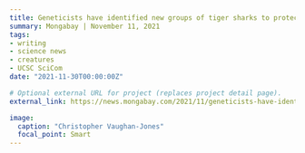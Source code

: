 ```yaml
---
title: Geneticists have identified new groups of tiger sharks to protect
summary: Mongabay | November 11, 2021
tags:
- writing
- science news
- creatures
- UCSC SciCom
date: "2021-11-30T00:00:00Z"

# Optional external URL for project (replaces project detail page).
external_link: https://news.mongabay.com/2021/11/geneticists-have-identified-new-groups-of-tiger-sharks-to-protect/

image:
  caption: "Christopher Vaughan-Jones"
  focal_point: Smart
---
```

